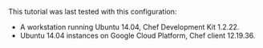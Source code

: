 This tutorial was last tested with this configuration:

* A workstation running Ubuntu 14.04, Chef Development Kit 1.2.22.
* Ubuntu 14.04 instances on Google Cloud Platform, Chef client 12.19.36.
